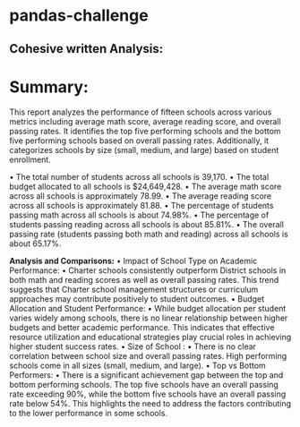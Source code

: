 # pandas-challenge

## Cohesive written Analysis:

# Summary:
This report analyzes the performance of fifteen schools across various metrics including average math score, average reading score, and overall passing rates. It identifies the top five performing schools and the bottom five performing schools based on overall passing rates. Additionally, it categorizes schools by size (small, medium, and large) based on student enrollment.

•	The total number of students across all schools is 39,170.
•	The total budget allocated to all schools is $24,649,428.
•	The average math score across all schools is approximately 78.99.
•	The average reading score across all schools is approximately 81.88.
•	The percentage of students passing math across all schools is about 74.98%.
•	The percentage of students passing reading across all schools is about 85.81%.
•	The overall passing rate (students passing both math and reading) across all schools is about 65.17%.

**Analysis and Comparisons:**
•  Impact of School Type on Academic Performance:
•	Charter schools consistently outperform District schools in both math and reading scores as well as overall passing rates. This trend suggests that Charter school management structures or curriculum approaches   may contribute positively to student outcomes.
•  Budget Allocation and Student Performance:
•	While budget allocation per student varies widely among schools, there is no linear relationship between higher budgets and better academic performance. This indicates that effective resource utilization and educational strategies play crucial roles in achieving higher student success rates.
•  Size of  School :
• 	There is no clear correlation between school size and overall passing rates. High performing schools come in all sizes (small, medium, and large).
• Top vs Bottom Performers: 
•	 There is a significant achievement gap between the top and bottom performing schools. The top five schools have an overall passing rate exceeding 90%, while the bottom five schools have an overall passing rate below 54%. This highlights the need to address the factors contributing to the lower performance in some schools.

